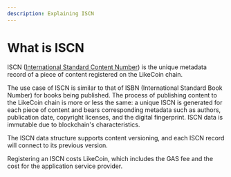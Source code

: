 ```yaml
---
description: Explaining ISCN
---
```


# What is ISCN

ISCN ([International Standard Content Number](https://iscn.io/)) is the unique metadata record of a piece of content registered on the LikeCoin chain.&#x20;

The use case of ISCN is similar to that of ISBN (International Standard Book Number) for books being published. The process of publishing content to the LikeCoin chain is more or less the same: a unique ISCN is generated for each piece of content and bears corresponding metadata such as authors, publication date, copyright licenses, and the digital fingerprint. ISCN data is immutable due to blockchain's characteristics.

The ISCN data structure supports content versioning, and each ISCN record will connect to its previous version.

Registering an ISCN costs LikeCoin, which includes the GAS fee and the cost for the application service provider.
